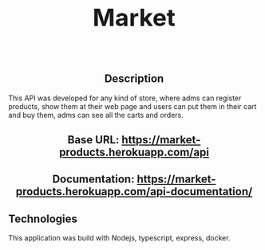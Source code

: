 <div align="center">

## <font size="7">**Market**</font>

</div>

<br></br>

<div align ="center">

## Description

</div>

This API was developed for any kind of store, where adms can register products, show them at their web page and users can put them in their cart and buy them, adms can see all the carts and orders.

<div align ="center">

## Base URL: https://market-products.herokuapp.com/api

## Documentation: https://market-products.herokuapp.com/api-documentation/

</div>

## Technologies

</div>

This application was build with Nodejs, typescript, express, docker.

<div align ="center">
